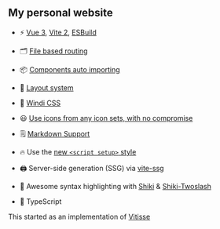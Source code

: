 ## My personal website

- ⚡️ [Vue 3](https://github.com/vuejs/vue-next), [Vite 2](https://github.com/vitejs/vite), [ESBuild](https://github.com/evanw/esbuild)

- 🗂 [File based routing](./src/pages)

- 📦 [Components auto importing](./src/components)

- 📑 [Layout system](./src/layouts)

- 🎨 [Windi CSS](https://github.com/windicss/windicss)

- 😃 [Use icons from any icon sets, with no compromise](./src/components)

- 🗒 [Markdown Support](https://github.com/antfu/vite-plugin-md)

- 🔥 Use the [new `<script setup>` style](https://github.com/vuejs/rfcs/pull/227)

- 🖨 Server-side generation (SSG) via [vite-ssg](https://github.com/antfu/vite-ssg)

- 👾 Awesome syntax highlighting with [Shiki]() & [Shiki-Twoslash]()

- 🦾 TypeScript

This started as an implementation of [Vitisse](https://github.com/antfu/vitesse)